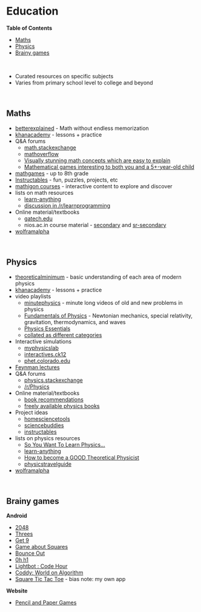 # <a name="education"></a>Education

**Table of Contents**

* [Maths](#maths)
* [Physics](#physics)
* [Brainy games](#brainy-games)

<br>

* Curated resources on specific subjects
* Varies from primary school level to college and beyond

<br>

## <a name="maths"></a>Maths

* [betterexplained](https://betterexplained.com/) - Math without endless memorization
* [khanacademy](https://www.khanacademy.org/math) - lessons + practice
* Q&A forums
    * [math.stackexchange](https://math.stackexchange.com/questions?sort=votes)
    * [mathoverflow](https://mathoverflow.net/questions?sort=votes)
    * [Visually stunning math concepts which are easy to explain](https://math.stackexchange.com/questions/733754/visually-stunning-math-concepts-which-are-easy-to-explain)
    * [Mathematical games interesting to both you and a 5+-year-old child](https://mathoverflow.net/questions/281447/mathematical-games-interesting-to-both-you-and-a-5-year-old-child)
* [mathgames](https://www.mathgames.com/) - up to 8th grade
* [Instructables](http://www.instructables.com/id/Math/) - fun, puzzles, projects, etc
* [mathigon courses](https://mathigon.org/courses) - interactive content to explore and discover
* lists on math resources
    * [learn-anything](https://learn-anything.xyz/mathematics)
    * [discussion in /r/learnprogramming](https://www.reddit.com/r/learnprogramming/comments/70rh9q/is_there_a_cs50_for_math/)
* Online material/textbooks
    * [gatech.edu](http://people.math.gatech.edu/~cain/textbooks/onlinebooks.html)
    * nios.ac.in course material - [secondary](http://www.nios.ac.in/online-course-material/secondary-courses/Mathematics-(211)-Syllabus.aspx) and [sr-secondary](http://www.nios.ac.in/online-course-material/sr-secondary-courses/Mathematics-(311).aspx)
* [wolframalpha](https://www.wolframalpha.com/examples/Math.html)

<br>

## <a name="physics"></a>Physics

* [theoreticalminimum](http://theoreticalminimum.com/courses) - basic understanding of each area of modern physics 
* [khanacademy](https://www.khanacademy.org/science/physics) - lessons + practice
* video playlists
    * [minutephysics](https://www.youtube.com/watch?v=p_o4aY7xkXg&list=PL908547EAA7E4AE74) - minute long videos of old and new problems in physics
    * [Fundamentals of Physics](https://www.youtube.com/playlist?list=PLFE3074A4CB751B2B) - Newtonian mechanics, special relativity, gravitation, thermodynamics, and waves
    * [Physics Essentials](https://www.youtube.com/playlist?list=PLllVwaZQkS2rxqMXTH-cdE0LIX9Zi_oS1)
    * [collated as different categories](http://theuniverseandmore.com/resources/video-vault/)
* Interactive simulations
    * [myphysicslab](https://www.myphysicslab.com/)
    * [interactives.ck12](https://interactives.ck12.org/simulations/physics.html)
    * [phet.colorado.edu](https://phet.colorado.edu/en/simulations/category/physics)
* [Feynman lectures](http://www.feynmanlectures.caltech.edu/)
* Q&A forums
    * [physics.stackexchange](https://physics.stackexchange.com/questions?sort=votes)
    * [/r/Physics](https://www.reddit.com/r/Physics/)
* Online material/textbooks
    * [book recommendations](https://physics.stackexchange.com/questions/12175/book-recommendations)
    * [freely available physics books](https://physics.stackexchange.com/questions/6157/list-of-freely-available-physics-books)
* Project ideas
    * [homesciencetools](https://www.homesciencetools.com/a/science-projects/c/physical-science-projects)
    * [sciencebuddies](https://www.sciencebuddies.org/science-fair-projects/Intro-Physics.shtml)
    * [instructables](http://www.instructables.com/id/Physics-Projects/)
* lists on physics resources
    * [So You Want To Learn Physics...](https://www.susanjfowler.com/blog/2016/8/13/so-you-want-to-learn-physics)
    * [learn-anything](https://learn-anything.xyz/physics)
    * [How to become a GOOD Theoretical Physicist](http://www.staff.science.uu.nl/~gadda001/goodtheorist/index.html)
    * [physicstravelguide](https://physicstravelguide.com/)
* [wolframalpha](https://www.wolframalpha.com/examples/Physics.html)

<br>

## <a name="brainy-games"></a>Brainy games

**Android**

* [2048](https://play.google.com/store/apps/details?id=com.digiplex.game)
* [Threes](https://play.google.com/store/apps/details?id=vo.threes.free)
* [Get 9](https://play.google.com/store/apps/details?id=com.pt.numberseries)
* [Game about Squares](https://play.google.com/store/apps/details?id=com.gameaboutsquares.free)
* [Bounce Out](https://play.google.com/store/apps/details?id=com.gmail.mgdicks.Bounce_Out)
* [0h h1](https://play.google.com/store/apps/details?id=com.q42.ohhi)
* [Lightbot : Code Hour](https://play.google.com/store/apps/details?id=com.lightbot.lightbothoc)
* [Coddy: World on Algorithm](https://play.google.com/store/apps/details?id=com.SimplyProjects.CoddyFree)
* [Square Tic Tac Toe](https://play.google.com/store/apps/details?id=me.squaretictactoe.squaretictactoe) - bias note: my own app

**Website**

* [Pencil and Paper Games](http://www.papg.com/)

